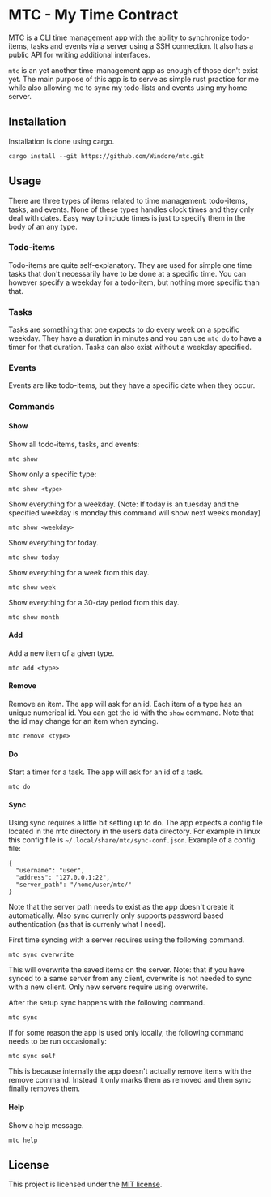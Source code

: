 # MTC - My Time Contract

MTC is a CLI time management app with the ability to synchronize todo-items, tasks and events via a server using a SSH connection. It also has a public API for writing additional interfaces.

`mtc` is an yet another time-management app as enough of those don't exist yet. The main purpose of this app is to serve as simple rust practice for me while also allowing me to sync my todo-lists and events using my home server.

## Installation

Installation is done using cargo.
```
cargo install --git https://github.com/Windore/mtc.git
```

## Usage

There are three types of items related to time management: todo-items, tasks, and events. None of these types handles clock times and they only deal with dates. Easy way to include times is just to specify them in the body of an any type.

### Todo-items

Todo-items are quite self-explanatory. They are used for simple one time tasks that don't necessarily have to be done at a specific time. You can however specify a weekday for a todo-item, but nothing more specific than that.

### Tasks

Tasks are something that one expects to do every week on a specific weekday. They have a duration in minutes and you can use `mtc do` to have a timer for that duration. Tasks can also exist without a weekday specified.

### Events

Events are like todo-items, but they have a specific date when they occur. 

### Commands

#### Show

Show all todo-items, tasks, and events:

```
mtc show
```

Show only a specific type:

```
mtc show <type>
```

Show everything for a weekday. (Note: If today is an tuesday and the specified weekday is monday this command will show next weeks monday)

```
mtc show <weekday>
```

Show everything for today.

```
mtc show today
```

Show everything for a week from this day.

```
mtc show week
```

Show everything for a 30-day period from this day.

```
mtc show month
```

#### Add

Add a new item of a given type.

```
mtc add <type>
```

#### Remove

Remove an item. The app will ask for an id. Each item of a type has an unique numerical id. You can get the id with the `show` command. Note that the id may change for an item when syncing.

```
mtc remove <type> 
```

#### Do

Start a timer for a task. The app will ask for an id of a task.

```
mtc do 
```

#### Sync

Using sync requires a little bit setting up to do. The app expects a config file located in the mtc directory in the users data directory. For example in linux this config file is `~/.local/share/mtc/sync-conf.json`. Example of a config file:
```
{
  "username": "user",
  "address": "127.0.0.1:22",
  "server_path": "/home/user/mtc/"
}
```
Note that the server path needs to exist as the app doesn't create it automatically. Also sync currenly only supports password based authentication (as that is currenly what I need).

First time syncing with a server requires using the following command.
```
mtc sync overwrite
```
This will overwrite the saved items on the server. Note: that if you have synced to a same server from any client, overwrite is not needed to sync with a new client. Only new servers require using overwrite.

After the setup sync happens with the following command.
```
mtc sync
```

If for some reason the app is used only locally, the following command needs to be run occasionally:
```
mtc sync self
```
This is because internally the app doesn't actually remove items with the remove command. Instead it only marks them as removed and then sync finally removes them.

#### Help

Show a help message.

```
mtc help
```

## License
This project is licensed under the [MIT license](LICENSE.md).
